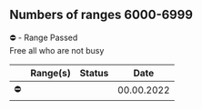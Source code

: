 ## Numbers of ranges 6000-6999

:no_entry: - Range Passed</br>
Free all who are not busy

|            | Range(s)    | Status         | Date       |
|------------|:------------|----------------|------------|
| :no_entry: |             |                | 00.00.2022 |
